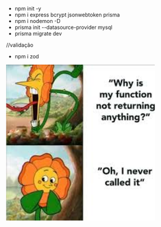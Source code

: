 - npm init -y
- npm i express bcrypt jsonwebtoken prisma
- npm i nodemon -D
- prisma init --datasource-provider mysql
- prisma migrate dev

//validação 
- npm i zod

<img src="./temp/meme.jpeg" style="width:80%"/>